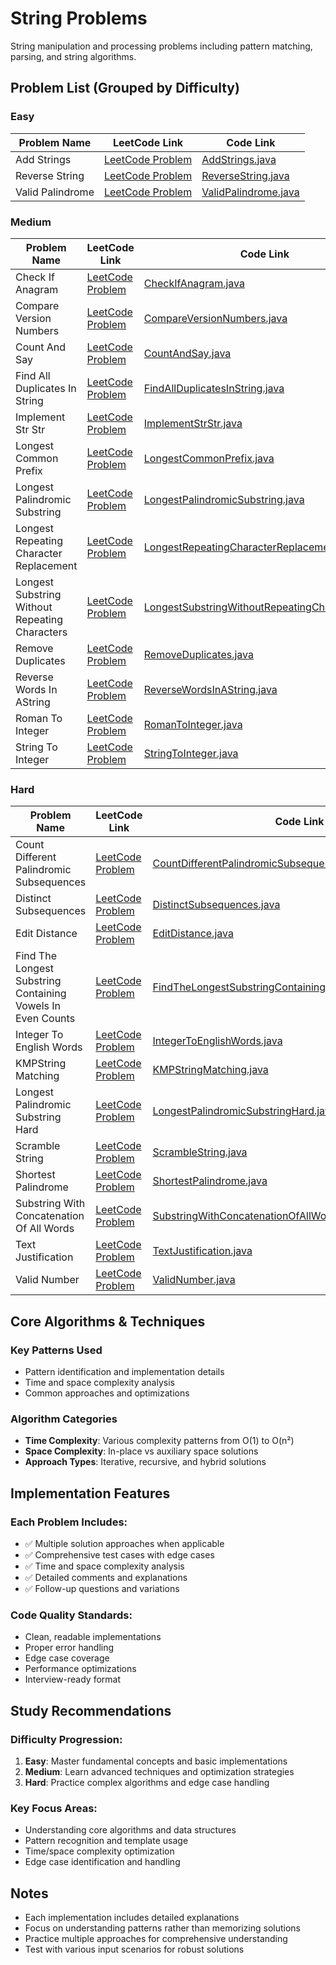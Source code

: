 # String Problems

String manipulation and processing problems including pattern matching, parsing, and string algorithms.

## Problem List (Grouped by Difficulty)

### Easy
| Problem Name | LeetCode Link | Code Link |
|--------------|--------------|-----------|
| Add Strings | [LeetCode Problem](https://leetcode.com/problems/add-strings/) | [AddStrings.java](./easy/AddStrings.java) |
| Reverse String | [LeetCode Problem](https://leetcode.com/problems/reverse-string/) | [ReverseString.java](./easy/ReverseString.java) |
| Valid Palindrome | [LeetCode Problem](https://leetcode.com/problems/valid-palindrome/) | [ValidPalindrome.java](./easy/ValidPalindrome.java) |

### Medium
| Problem Name | LeetCode Link | Code Link |
|--------------|--------------|-----------|
| Check If Anagram | [LeetCode Problem](https://leetcode.com/problems/check-if-anagram/) | [CheckIfAnagram.java](./medium/CheckIfAnagram.java) |
| Compare Version Numbers | [LeetCode Problem](https://leetcode.com/problems/compare-version-numbers/) | [CompareVersionNumbers.java](./medium/CompareVersionNumbers.java) |
| Count And Say | [LeetCode Problem](https://leetcode.com/problems/count-and-say/) | [CountAndSay.java](./medium/CountAndSay.java) |
| Find All Duplicates In String | [LeetCode Problem](https://leetcode.com/problems/find-all-duplicates-in-string/) | [FindAllDuplicatesInString.java](./medium/FindAllDuplicatesInString.java) |
| Implement Str Str | [LeetCode Problem](https://leetcode.com/problems/implement-str-str/) | [ImplementStrStr.java](./medium/ImplementStrStr.java) |
| Longest Common Prefix | [LeetCode Problem](https://leetcode.com/problems/longest-common-prefix/) | [LongestCommonPrefix.java](./medium/LongestCommonPrefix.java) |
| Longest Palindromic Substring | [LeetCode Problem](https://leetcode.com/problems/longest-palindromic-substring/) | [LongestPalindromicSubstring.java](./medium/LongestPalindromicSubstring.java) |
| Longest Repeating Character Replacement | [LeetCode Problem](https://leetcode.com/problems/longest-repeating-character-replacement/) | [LongestRepeatingCharacterReplacement.java](./medium/LongestRepeatingCharacterReplacement.java) |
| Longest Substring Without Repeating Characters | [LeetCode Problem](https://leetcode.com/problems/longest-substring-without-repeating-characters/) | [LongestSubstringWithoutRepeatingCharacters.java](./medium/LongestSubstringWithoutRepeatingCharacters.java) |
| Remove Duplicates | [LeetCode Problem](https://leetcode.com/problems/remove-duplicates/) | [RemoveDuplicates.java](./medium/RemoveDuplicates.java) |
| Reverse Words In AString | [LeetCode Problem](https://leetcode.com/problems/reverse-words-in-astring/) | [ReverseWordsInAString.java](./medium/ReverseWordsInAString.java) |
| Roman To Integer | [LeetCode Problem](https://leetcode.com/problems/roman-to-integer/) | [RomanToInteger.java](./medium/RomanToInteger.java) |
| String To Integer | [LeetCode Problem](https://leetcode.com/problems/string-to-integer/) | [StringToInteger.java](./medium/StringToInteger.java) |

### Hard
| Problem Name | LeetCode Link | Code Link |
|--------------|--------------|-----------|
| Count Different Palindromic Subsequences | [LeetCode Problem](https://leetcode.com/problems/count-different-palindromic-subsequences/) | [CountDifferentPalindromicSubsequences.java](./hard/CountDifferentPalindromicSubsequences.java) |
| Distinct Subsequences | [LeetCode Problem](https://leetcode.com/problems/distinct-subsequences/) | [DistinctSubsequences.java](./hard/DistinctSubsequences.java) |
| Edit Distance | [LeetCode Problem](https://leetcode.com/problems/edit-distance/) | [EditDistance.java](./hard/EditDistance.java) |
| Find The Longest Substring Containing Vowels In Even Counts | [LeetCode Problem](https://leetcode.com/problems/find-the-longest-substring-containing-vowels-in-even-counts/) | [FindTheLongestSubstringContainingVowelsInEvenCounts.java](./hard/FindTheLongestSubstringContainingVowelsInEvenCounts.java) |
| Integer To English Words | [LeetCode Problem](https://leetcode.com/problems/integer-to-english-words/) | [IntegerToEnglishWords.java](./hard/IntegerToEnglishWords.java) |
| KMPString Matching | [LeetCode Problem](https://leetcode.com/problems/kmpstring-matching/) | [KMPStringMatching.java](./hard/KMPStringMatching.java) |
| Longest Palindromic Substring Hard | [LeetCode Problem](https://leetcode.com/problems/longest-palindromic-substring-hard/) | [LongestPalindromicSubstringHard.java](./hard/LongestPalindromicSubstringHard.java) |
| Scramble String | [LeetCode Problem](https://leetcode.com/problems/scramble-string/) | [ScrambleString.java](./hard/ScrambleString.java) |
| Shortest Palindrome | [LeetCode Problem](https://leetcode.com/problems/shortest-palindrome/) | [ShortestPalindrome.java](./hard/ShortestPalindrome.java) |
| Substring With Concatenation Of All Words | [LeetCode Problem](https://leetcode.com/problems/substring-with-concatenation-of-all-words/) | [SubstringWithConcatenationOfAllWords.java](./hard/SubstringWithConcatenationOfAllWords.java) |
| Text Justification | [LeetCode Problem](https://leetcode.com/problems/text-justification/) | [TextJustification.java](./hard/TextJustification.java) |
| Valid Number | [LeetCode Problem](https://leetcode.com/problems/valid-number/) | [ValidNumber.java](./hard/ValidNumber.java) |

## Core Algorithms & Techniques

### Key Patterns Used
- Pattern identification and implementation details
- Time and space complexity analysis
- Common approaches and optimizations

### Algorithm Categories
- **Time Complexity**: Various complexity patterns from O(1) to O(n²)
- **Space Complexity**: In-place vs auxiliary space solutions
- **Approach Types**: Iterative, recursive, and hybrid solutions

## Implementation Features

### Each Problem Includes:
- ✅ Multiple solution approaches when applicable
- ✅ Comprehensive test cases with edge cases
- ✅ Time and space complexity analysis
- ✅ Detailed comments and explanations
- ✅ Follow-up questions and variations

### Code Quality Standards:
- Clean, readable implementations
- Proper error handling
- Edge case coverage
- Performance optimizations
- Interview-ready format

## Study Recommendations

### Difficulty Progression:
1. **Easy**: Master fundamental concepts and basic implementations
2. **Medium**: Learn advanced techniques and optimization strategies  
3. **Hard**: Practice complex algorithms and edge case handling

### Key Focus Areas:
- Understanding core algorithms and data structures
- Pattern recognition and template usage
- Time/space complexity optimization
- Edge case identification and handling

## Notes
- Each implementation includes detailed explanations
- Focus on understanding patterns rather than memorizing solutions
- Practice multiple approaches for comprehensive understanding
- Test with various input scenarios for robust solutions
